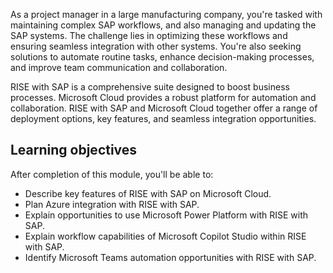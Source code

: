 As a project manager in a large manufacturing company, you're tasked with maintaining complex SAP workflows, and also managing and updating the SAP systems. The challenge lies in optimizing these workflows and ensuring seamless integration with other systems. You're also seeking solutions to automate routine tasks, enhance decision-making processes, and improve team communication and collaboration.

RISE with SAP is a comprehensive suite designed to boost business processes. Microsoft Cloud provides a robust platform for automation and collaboration. RISE with SAP and Microsoft Cloud together offer a range of deployment options, key features, and seamless integration opportunities.

## Learning objectives

After completion of this module, you'll be able to:

- Describe key features of RISE with SAP on Microsoft Cloud.
- Plan Azure integration with RISE with SAP.
- Explain opportunities to use Microsoft Power Platform with RISE with SAP.
- Explain workflow capabilities of Microsoft Copilot Studio within RISE with SAP.
- Identify Microsoft Teams automation opportunities with RISE with SAP.
